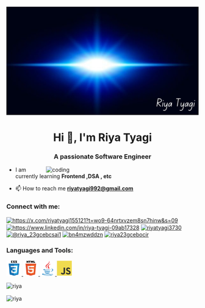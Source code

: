 ![logo](https://github.com/riya106/riya106/blob/main/Riya%20Tyagi2.png)
<h1 align="center">Hi 👋, I'm Riya Tyagi</h1>
<h3 align="center">A passionate Software Engineer</h3>
<img align="right" alt="coding" width="400" src="https://cdn.dribbble.com/users/4055494/screenshots/15215756/media/d2b66c4ca0192aa26d103448b3d1518b.gif">



- I am currently learning **Frontend ,DSA , etc**

- 📫 How to reach me **riyatyagi992@gmail.com**

<h3 align="left">Connect with me:</h3>
<p align="left">
<a href="https://x.com/RiyaTyagi155121?t=wO9-64nrTxVzeM8sN7hinw&s=09" target="blank"><img align="center" src="https://raw.githubusercontent.com/rahuldkjain/github-profile-readme-generator/master/src/images/icons/Social/twitter.svg" alt="https://x.com/riyatyagi155121?t=wo9-64nrtxvzem8sn7hinw&s=09" height="30" width="40" /></a>
<a href="https://www.linkedin.com/in/riya-tyagi-09ab17328/?utm_source=share&utm_campaign=share_via&utm_content=profile&utm_medium=android_app" target="blank"><img align="center" src="https://raw.githubusercontent.com/rahuldkjain/github-profile-readme-generator/master/src/images/icons/Social/linked-in-alt.svg" alt="https://www.linkedin.com/in/riya-tyagi-09ab17328" height="30" width="40" /></a>
<a href="https://instagram.com/riyatyagi3730" target="blank"><img align="center" src="https://raw.githubusercontent.com/rahuldkjain/github-profile-readme-generator/master/src/images/icons/Social/instagram.svg" alt="riyatyagi3730" height="30" width="40" /></a>
<a href="https://www.hackerrank.com/@riya_23gcebcsai1" target="blank"><img align="center" src="https://raw.githubusercontent.com/rahuldkjain/github-profile-readme-generator/master/src/images/icons/Social/hackerrank.svg" alt="@riya_23gcebcsai1" height="30" width="40" /></a>
<a href="https://www.leetcode.com/bn4mzwddzn" target="blank"><img align="center" src="https://raw.githubusercontent.com/rahuldkjain/github-profile-readme-generator/master/src/images/icons/Social/leet-code.svg" alt="bn4mzwddzn" height="30" width="40" /></a>
<a href="https://auth.geeksforgeeks.org/user/riya23gcebocir" target="blank"><img align="center" src="https://raw.githubusercontent.com/rahuldkjain/github-profile-readme-generator/master/src/images/icons/Social/geeks-for-geeks.svg" alt="riya23gcebocir" height="30" width="40" /></a>
</p>

<h3 align="left">Languages and Tools:</h3>
<p align="left"> <a href="https://www.w3schools.com/css/" target="_blank" rel="noreferrer"> <img src="https://raw.githubusercontent.com/devicons/devicon/master/icons/css3/css3-original-wordmark.svg" alt="css3" width="40" height="40"/> </a> <a href="https://www.w3.org/html/" target="_blank" rel="noreferrer"> <img src="https://raw.githubusercontent.com/devicons/devicon/master/icons/html5/html5-original-wordmark.svg" alt="html5" width="40" height="40"/> </a> <a href="https://www.java.com" target="_blank" rel="noreferrer"> <img src="https://raw.githubusercontent.com/devicons/devicon/master/icons/java/java-original.svg" alt="java" width="40" height="40"/> </a> <a href="https://developer.mozilla.org/en-US/docs/Web/JavaScript" target="_blank" rel="noreferrer"> <img src="https://raw.githubusercontent.com/devicons/devicon/master/icons/javascript/javascript-original.svg" alt="javascript" width="40" height="40"/> </a> </p>

<p><img align="center" src="https://github-readme-stats.vercel.app/api/top-langs?username=riya&show_icons=true&locale=en&layout=compact" alt="riya" /></p>

<p><img align="center" src="https://github-readme-streak-stats.herokuapp.com/?user=riya&" alt="riya" /></p>


